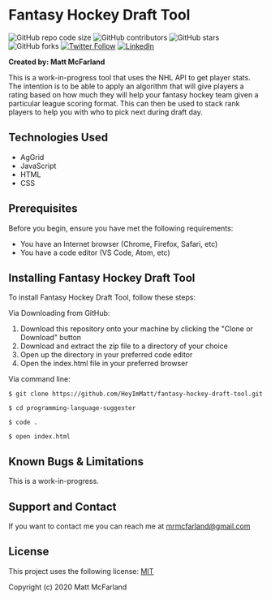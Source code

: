 # Fantasy Hockey Draft Tool

![GitHub repo code size](https://img.shields.io/github/languages/code-size/heyimmatt/fantasy-hockey-draft-tool)
![GitHub contributors](https://img.shields.io/github/contributors/heyimmatt/fantasy-hockey-draft-tool)
![GitHub stars](https://img.shields.io/github/stars/heyimmatt/fantasy-hockey-draft-tool?style=social)
![GitHub forks](https://img.shields.io/github/forks/heyimmatt/fantasy-hockey-draft-tool?style=social)
[![Twitter Follow](https://img.shields.io/twitter/follow/heyimmatt?style=social)](https://twitter.com/heyimmatt)
[![LinkedIn](https://img.shields.io/badge/-LinkedIn-black.svg?style=plastic&logo=linkedin&colorB=2867B2)](https://www.linkedin.com/in/mattmcfarland/)

**Created by: Matt McFarland**

This is a work-in-progress tool that uses the NHL API to get player stats. The intention is to be able to apply an algorithm that will give players a rating based on how much they will help your fantasy hockey team given a particular league scoring format. This can then be used to stack rank players to help you with who to pick next during draft day.


## Technologies Used
- AgGrid
- JavaScript
- HTML
- CSS

## Prerequisites

Before you begin, ensure you have met the following requirements:
* You have an Internet browser (Chrome, Firefox, Safari, etc)
* You have a code editor (VS Code, Atom, etc)

## Installing Fantasy Hockey Draft Tool

To install Fantasy Hockey Draft Tool, follow these steps:

Via Downloading from GitHub:
1. Download this repository onto your machine by clicking the "Clone or Download" button
2. Download and extract the zip file to a directory of your choice
3. Open up the directory in your preferred code editor
4. Open the index.html file in your preferred browser

Via command line:
```
$ git clone https://github.com/HeyImMatt/fantasy-hockey-draft-tool.git

$ cd programming-language-suggester

$ code .

$ open index.html
```

## Known Bugs & Limitations

This is a work-in-progress.

## Support and Contact

If you want to contact me you can reach me at <mrmcfarland@gmail.com>

## License

This project uses the following license: [MIT](https://opensource.org/licenses/MIT)

Copyright (c) 2020 Matt McFarland
 
